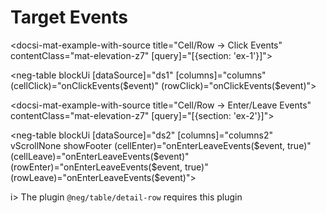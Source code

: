 # Target Events

<docsi-mat-example-with-source title="Cell/Row -> Click Events" contentClass="mat-elevation-z7" [query]="[{section: 'ex-1'}]">
  <!--@neg-example:ex-1-->
  <neg-table blockUi [dataSource]="ds1" [columns]="columns"
            (cellClick)="onClickEvents($event)"
            (rowClick)="onClickEvents($event)"></neg-table>
  <!--@neg-example:ex-1-->
</docsi-mat-example-with-source>

<docsi-mat-example-with-source title="Cell/Row -> Enter/Leave Events" contentClass="mat-elevation-z7" [query]="[{section: 'ex-2'}]">
  <!--@neg-example:ex-2-->
  <neg-table blockUi [dataSource]="ds2" [columns]="columns2" vScrollNone showFooter
            (cellEnter)="onEnterLeaveEvents($event, true)" (cellLeave)="onEnterLeaveEvents($event)"
            (rowEnter)="onEnterLeaveEvents($event, true)" (rowLeave)="onEnterLeaveEvents($event)"></neg-table>
  <!--@neg-example:ex-2-->
</docsi-mat-example-with-source>

i> The plugin `@neg/table/detail-row` requires this plugin
